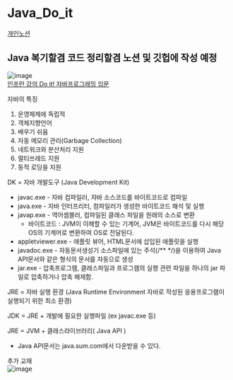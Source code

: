 # Java_Do_it  
[개인노션](https://www.notion.so/JAVA-492210170205455f8741a7e37bc688b4)  

## Java 복기할겸 코드 정리할겸 노션 및 깃헙에 작성 예정
![image](https://user-images.githubusercontent.com/64680900/169089916-33b8fef9-29cd-4d3d-aaa6-326bbe069795.png)  
[인프런 강의 Do it! 자바프로그래밍 입문](https://www.inflearn.com/course/%EC%9E%90%EB%B0%94-%ED%94%84%EB%A1%9C%EA%B7%B8%EB%9E%98%EB%B0%8D-%EC%9E%85%EB%AC%B8)  


자바의 특징

1. 운영체제에 독립적
2. 객체지향언어
3. 배우기 쉬움 
4. 자동 메모리 관리(Garbage Collection)
5. 네트워크와 분산처리 지원
6. 멀티쓰레드 지원
7. 동적 로딩을 지원


DK = 자바 개발도구 (Java Development Kit)

- javac.exe - 자바 컴파일러, 자바 소스코드를 바이트코드로 컴파일
- java.exe - 자바 인터프리터, 컴파일러가 생성한 바이트코드 해석 및 실행
- javap.exe - 역어셈블러, 컴파일된 클래스 파일을 원래의 소스로 변환
    - 바이트코드 : JVM이 이해할 수 있는 기계어, JVM은 바이트코드를 다시 해당 OS의 기계어로 변환하여 OS로 전달된다.
- appletviewer.exe - 애플릿 뷰어, HTML문서에 삽입된 애플릿을 실행
- javadoc.exe - 자동문서생성기 소스파일에 있는 주석(/** */)을 이용하여 Java API문서와 같은 형식의 문서를 자동으로 생성
- jar.exe - 압축프로그램, 클래스파일과 프로그램의 실행 관련 파일을 하나의 jar 파일로 압축하거나 압축 해제함.

JRE = 자바 실행 환경 (Java Runtime Environment 자바로 작성된 응용프로그램이 실행되기 위한 최소 환경)

JDK = JRE + 개발에 필요한 실행파일 (ex javac.exe 등)

JRE = JVM + 클래스라이브러리( Java API )

- Java API문서는 java.sum.com에서 다운받을 수 있다.






추가 교재  
![image](https://user-images.githubusercontent.com/64680900/169090038-d39d81e5-2607-4a98-a65a-2d1092ecfd18.png)
